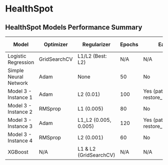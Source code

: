 # HealthSpot


## HealthSpot Models Performance Summary
| Model                  | Optimizer   | Regularizer                | Epochs | Early Stopping                               | Layers | Learning Rate | Accuracy | F1 Score | Recall | Precision |
|------------------------|-------------|----------------------------|--------|----------------------------------------------|--------|---------------|----------|----------|--------|-----------|
| Logistic Regression    | GridSearchCV| L1/L2 (Best: L2)           | N/A    | N/A                                          | N/A    | N/A           | 99.52%   | 0.9941   | 1.0000 | 0.9882    |
| Simple Neural Network  | Adam        | None                       | 50     | No                                           | 4      | 0.001         | 100.00%  | 1.0000   | 1.0000 | 1.0000    |
| Model 3 - Instance 1   | Adam        | L2 (0.01)                  | 100    | Yes (patience=10, restore_best_weights=True) | 3      | 0.001         | 96.30%   | 1.0000   | 1.0000 | 1.0000    |
| Model 3 - Instance 2   | RMSprop     | L1 (0.005)                 | 80     | No                                           | 3      | 0.01          | 96.14%   | 0.9756   | 0.9524 | 1.0000    |
| Model 3 - Instance 3   | Adam        | L1_L2 (0.005, 0.005)       | 120    | Yes (patience=10, restore_best_weights=True) | 3      | 0.0005        | 93.40%   | 0.9820   | 0.9762 | 0.9880    |
| Model 3 - Instance 4   | RMSprop     | L2 (0.001)                 | 60     | No                                           | 3      | 0.005         | 99.03%   | 0.9941   | 1.0000 | 0.9882    |
| XGBoost                | N/A         | L1 & L2 (GridSearchCV)     | N/A    | N/A                                          | N/A    | 0.1 (best)    | 100.00%  | 1.0000   | 1.0000 | 1.0000    |

